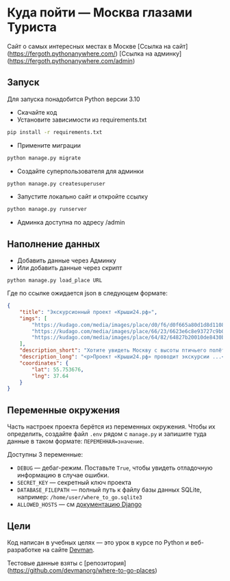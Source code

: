 # Куда пойти — Москва глазами Туриста
Сайт о самых интересных местах в Москве
[Ссылка на сайт] (https://fergoth.pythonanywhere.com/)
[Ссылка на админку] (https://fergoth.pythonanywhere.com/admin)
## Запуск
Для запуска понадобится Python версии 3.10
* Скачайте код
* Установите зависимости из requirements.txt
```sh
pip install -r requirements.txt
```
* Примените миграции
```bash
python manage.py migrate
```
* Создайте суперпользователя для админки
```bash
python manage.py createsuperuser
```
* Запустите локально сайт и откройте ссылку 
```bash
python manage.py runserver
```
* Админка доступна по адресу /admin
## Наполнение данных
* Добавить данные через Админку
* Или добавить данные через скрипт 
```
python manage.py load_place URL
```
Где по ссылке ожидается json в следующем формате:
```json
{
    "title": "Экскурсионный проект «Крыши24.рф»",
    "imgs": [
        "https://kudago.com/media/images/place/d0/f6/d0f665a80d1d8d110826ba797569df02.jpg",
        "https://kudago.com/media/images/place/66/23/6623e6c8e93727c9b0bb198972d9e9fa.jpg",
        "https://kudago.com/media/images/place/64/82/64827b20010de8430bfc4fb14e786c19.jpg",
    ],
    "description_short": "Хотите увидеть Москву с высоты птичьего полёта?",
    "description_long": "<p>Проект «Крыши24.рф» проводит экскурсии ...</p>",
    "coordinates": {
        "lat": 55.753676,
        "lng": 37.64
    }
}
```
## Переменные окружения 
Часть настроек проекта берётся из переменных окружения. Чтобы их определить, создайте файл `.env` рядом с `manage.py` и запишите туда данные в таком формате: `ПЕРЕМЕННАЯ=значение`.

Доступны 3 переменные:
- `DEBUG` — дебаг-режим. Поставьте `True`, чтобы увидеть отладочную информацию в случае ошибки.
- `SECRET_KEY` — секретный ключ проекта
- `DATABASE_FILEPATH` — полный путь к файлу базы данных SQLite, например: `/home/user/where_to_go.sqlite3`
- `ALLOWED_HOSTS` — см [документацию Django](https://docs.djangoproject.com/en/3.1/ref/settings/#allowed-hosts)

## Цели
Код написан в учебных целях — это урок в курсе по Python и веб-разработке на сайте [Devman](https://dvmn.org).

Тестовые данные взяты с [репозитория]  (https://github.com/devmanorg/where-to-go-places)

